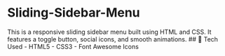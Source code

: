 # Sliding-Sidebar-Menu
This is a responsive sliding sidebar menu built using HTML and CSS.   It features a toggle button, social icons, and smooth animations.  ## 🔧 Tech Used - HTML5 - CSS3 - Font Awesome Icons
